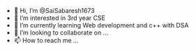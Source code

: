 - 👋 Hi, I’m @SaiSabaresh1673
- 👀 I’m interested in 3rd year CSE 
- 🌱 I’m currently learning Web development and c++ with DSA
- 💞️ I’m looking to collaborate on ...
- 📫 How to reach me ...

<!---
SaiSabaresh1673/SaiSabaresh1673 is a ✨ special ✨ repository because its `README.md` (this file) appears on your GitHub profile.
You can click the Preview link to take a look at your changes.
--->
